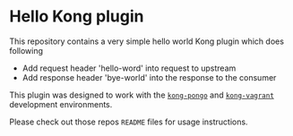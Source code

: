 Hello Kong plugin
====================

This repository contains a very simple hello world Kong plugin which does following

 - Add request header 'hello-word' into request to upstream
 - Add response header 'bye-world' into the response to the consumer

This plugin was designed to work with the
[`kong-pongo`](https://github.com/Kong/kong-pongo) and
[`kong-vagrant`](https://github.com/Kong/kong-vagrant) development environments.

Please check out those repos `README` files for usage instructions.
